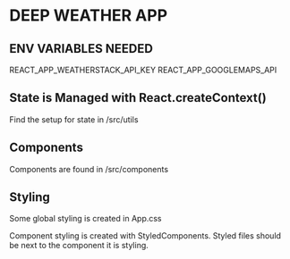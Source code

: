 # DEEP WEATHER APP

## ENV VARIABLES NEEDED
REACT_APP_WEATHERSTACK_API_KEY
REACT_APP_GOOGLEMAPS_API

## State is Managed with React.createContext()
Find the setup for state in /src/utils

## Components
Components are found in /src/components

## Styling
Some global styling is created in App.css

Component styling is created with StyledComponents.
Styled files should be next to the component it is styling.